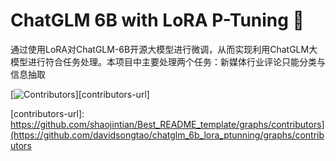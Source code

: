 # ChatGLM 6B with LoRA P-Tuning 🚀
通过使用LoRA对ChatGLM-6B开源大模型进行微调，从而实现利用ChatGLM大模型进行符合任务处理。本项目中主要处理两个任务：新媒体行业评论只能分类与信息抽取

<!-- PROJECT SHIELDS -->

[![Contributors][contributors-shield]][contributors-url]












<!-- links -->
[contributors-shield]: https://img.shields.io/github/contributors/shaojintian/Best_README_template.svg?style=flat-square
[contributors-url]: https://github.com/shaojintian/Best_README_template/graphs/contributors](https://github.com/davidsongtao/chatglm_6b_lora_ptunning/graphs/contributors
